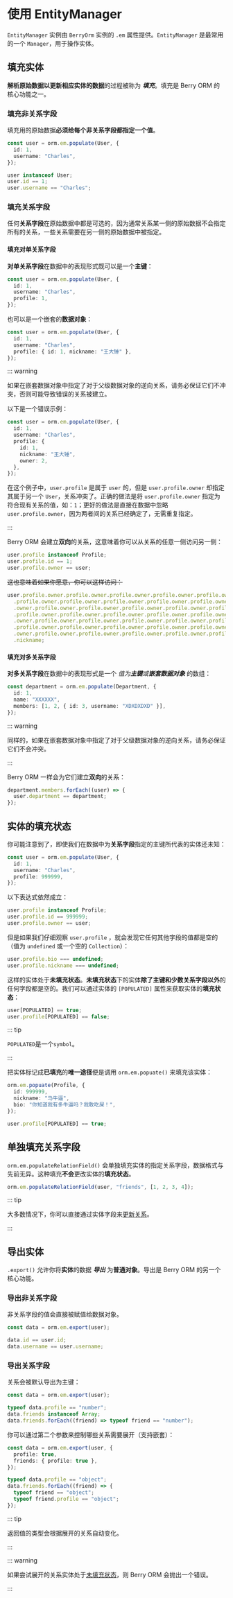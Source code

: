 # 使用 EntityManager

`EntityManager` 实例由 `BerryOrm` 实例的 `.em` 属性提供。`EntityManager` 是最常用的一个 `Manager`，用于操作实体。

## 填充实体

**解析原始数据以更新相应实体的数据**的过程被称为 **_填充_**。填充是 Berry ORM 的核心功能之一。

### 填充非关系字段

填充用的原始数据**必须给每个非关系字段都指定一个值**。

```ts
const user = orm.em.populate(User, {
  id: 1,
  username: "Charles",
});
```

```ts
user instanceof User;
user.id == 1;
user.username == "Charles";
```

### 填充关系字段

任何**关系字段**在原始数据中都是可选的，因为通常关系某一侧的原始数据不会指定所有的关系，一些关系需要在另一侧的原始数据中被指定。

#### 填充对单关系字段

**对单关系字段**在数据中的表现形式既可以是一个**主键**：

```ts {4}
const user = orm.em.populate(User, {
  id: 1,
  username: "Charles",
  profile: 1,
});
```

也可以是一个嵌套的**数据对象**：

```ts {4}
const user = orm.em.populate(User, {
  id: 1,
  username: "Charles",
  profile: { id: 1, nickname: "王大锤" },
});
```

::: warning

如果在嵌套数据对象中指定了对于父级数据对象的逆向关系，请务必保证它们不冲突，否则可能导致错误的关系被建立。

以下是一个错误示例：

```ts {2,7}
const user = orm.em.populate(User, {
  id: 1,
  username: "Charles",
  profile: {
    id: 1,
    nickname: "王大锤",
    owner: 2,
  },
});
```

在这个例子中，`user.profile` 是属于 `user` 的，但是 `user.profile.owner` 却指定其属于另一个 `User`，关系冲突了。正确的做法是将 `user.profile.owner` 指定为符合现有关系的值，如：`1`；更好的做法是直接在数据中忽略 `user.profile.owner`，因为两者间的关系已经确定了，无需重复指定。

:::

Berry ORM 会建立**双向**的关系，这意味着你可以从关系的任意一侧访问另一侧：

```ts {3}
user.profile instanceof Profile;
user.profile.id == 1;
user.profile.owner == user;
```

~~这也意味着如果你愿意，你可以这样访问：~~

```ts
user.profile.owner.profile.owner.profile.owner.profile.owner.profile.owner
  .profile.owner.profile.owner.profile.owner.profile.owner.profile.owner.profile
  .owner.profile.owner.profile.owner.profile.owner.profile.owner.profile.owner
  .profile.owner.profile.owner.profile.owner.profile.owner.profile.owner.profile
  .owner.profile.owner.profile.owner.profile.owner.profile.owner.profile.owner
  .profile.owner.profile.owner.profile.owner.profile.owner.profile.owner.profile
  .owner.profile.owner.profile.owner.profile.owner.profile.owner.profile
  .nickname;
```

#### 填充对多关系字段

**对多关系字段**在数据中的表现形式是一个 _值为**主键**或**嵌套数据对象**_ 的数组：

```ts {4}
const department = orm.em.populate(Department, {
  id: 1,
  name: "XXXXXX",
  members: [1, 2, { id: 3, username: "XDXDXDXD" }],
});
```

::: warning

同样的，如果在嵌套数据对象中指定了对于父级数据对象的逆向关系，请务必保证它们不会冲突。

:::

Berry ORM 一样会为它们建立**双向**的关系：

```ts
department.members.forEach((user) => {
  user.department == department;
});
```

## 实体的填充状态

你可能注意到了，即使我们在数据中为**关系字段**指定的主键所代表的实体还未知：

```ts {4}
const user = orm.em.populate(User, {
  id: 1,
  username: "Charles",
  profile: 999999,
});
```

以下表达式依然成立：

```ts
user.profile instanceof Profile;
user.profile.id == 999999;
user.profile.owner == user;
```

但是如果我们仔细观察 `user.profile` ，就会发现它任何其他字段的值都是空的（值为 `undefined` 或一个空的 `Collection`）：

```ts
user.profile.bio === undefined;
user.profile.nickname === undefined;
```

这样的实体处于**未填充状态**。**未填充状态**下的实体**除了主键和少数关系字段以外**的任何字段都是空的。我们可以通过实体的 `[POPULATED]` 属性来获取实体的**填充状态**：

```ts
user[POPULATED] == true;
user.profile[POPULATED] == false;
```

::: tip

`POPULATED`是一个`symbol`。

:::

把实体标记成**已填充**的**唯一途径**便是调用 `orm.em.popuate()` 来填充该实体：

```ts
orm.em.popuate(Profile, {
  id: 999999,
  nickname: "马牛逼",
  bio: "你知道我有多牛逼吗？我敢吃屎！",
});
```

```ts
user.profile[POPULATED] == true;
```

## 单独填充关系字段

`orm.em.populateRelationField()` 会单独填充实体的指定关系字段，数据格式与先前无异。这种填充**不会**更改实体的**填充状态**。

```ts
orm.em.populateRelationField(user, "friends", [1, 2, 3, 4]);
```

::: tip

大多数情况下，你可以直接通过实体字段来[更新关系](./updating-entities.html#更新关系)。

:::

## 导出实体

`.export()` 允许你将**实体**的数据 **_导出_** 为**普通对象**。导出是 Berry ORM 的另一个核心功能。

### 导出非关系字段

非关系字段的值会直接被赋值给数据对象。

```ts
const data = orm.em.export(user);
```

```ts
data.id == user.id;
data.username == user.username;
```

### 导出关系字段

关系会被默认导出为主键：

```ts
const data = orm.em.export(user);
```

```ts
typeof data.profile == "number";
data.friends instanceof Array;
data.friends.forEach((friend) => typeof friend == "number");
```

你可以通过第二个参数来控制哪些关系需要展开（支持嵌套）：

```ts {2,3}
const data = orm.em.export(user, {
  profile: true,
  friends: { profile: true },
});
```

```ts {1,3,4}
typeof data.profile == "object";
data.friends.forEach((friend) => {
  typeof friend == "object";
  typeof friend.profile == "object";
});
```

::: tip

返回值的类型会根据展开的关系自动变化。

:::

::: warning

如果尝试展开的关系实体处于[未填充状态](#实体的填充状态)，则 Berry ORM 会抛出一个错误。

:::
